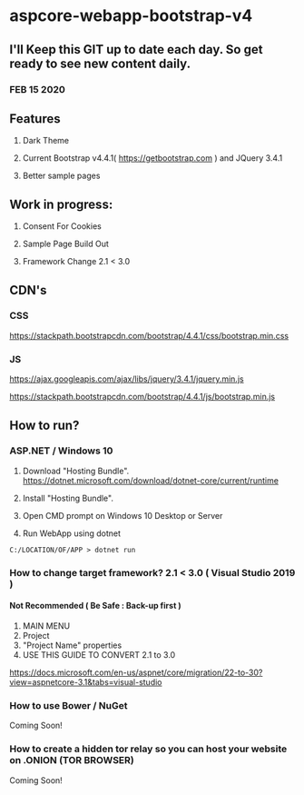 # aspcore-webapp-bootstrap-v4

## I'll Keep this GIT up to date each day. So get ready to see new content daily.
### FEB 15 2020

## Features
1. Dark Theme
2. Current Bootstrap v4.4.1( https://getbootstrap.com ) and JQuery 3.4.1
    
3. Better sample pages

## Work in progress:
1. Consent For Cookies

2. Sample Page Build Out

3. Framework Change 2.1 < 3.0

## CDN's

### CSS

https://stackpath.bootstrapcdn.com/bootstrap/4.4.1/css/bootstrap.min.css


### JS

https://ajax.googleapis.com/ajax/libs/jquery/3.4.1/jquery.min.js

https://stackpath.bootstrapcdn.com/bootstrap/4.4.1/js/bootstrap.min.js

## How to run?

### ASP.NET / Windows 10 

1. Download "Hosting Bundle".
https://dotnet.microsoft.com/download/dotnet-core/current/runtime

2. Install "Hosting Bundle".

3. Open CMD prompt on Windows 10 Desktop or Server

4. Run WebApp using dotnet
```
C:/LOCATION/OF/APP > dotnet run
```

### How to change target framework? 2.1 < 3.0 ( Visual Studio 2019 )
#### Not Recommended ( Be Safe : Back-up first )

1. MAIN MENU
2. Project
3. "Project Name" properties
4. USE THIS GUIDE TO CONVERT 2.1 to 3.0

https://docs.microsoft.com/en-us/aspnet/core/migration/22-to-30?view=aspnetcore-3.1&tabs=visual-studio

### How to use Bower / NuGet

Coming Soon!

### How to create a hidden tor relay so you can host your website on .ONION (TOR BROWSER)

Coming Soon!